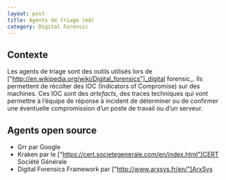 ```yaml
---
layout: post
title: Agents de triage (md)
category: Digital Forensic
---	
```


## Contexte

Les agents de triage sont des outils utilisés lors de ["http://en.wikipedia.org/wiki/Digital_forensics"]_digital forensic_. 
Ils permettent de récolter des IOC (Indicators of Compromise) sur des machines. Ces IOC sont des _artefacts_, des traces techniques qui vont permettre à 
l’équipe de réponse à incident de déterminer ou de confirmer une éventuelle compromission d’un poste de travail ou d’un serveur.

## Agents open source

* Grr par Google
* Kraken par le ["https://cert.societegenerale.com/en/index.html"]CERT Société Générale
* Digital Forensics Framework par ["http://www.arxsys.fr/en/"]ArxSys